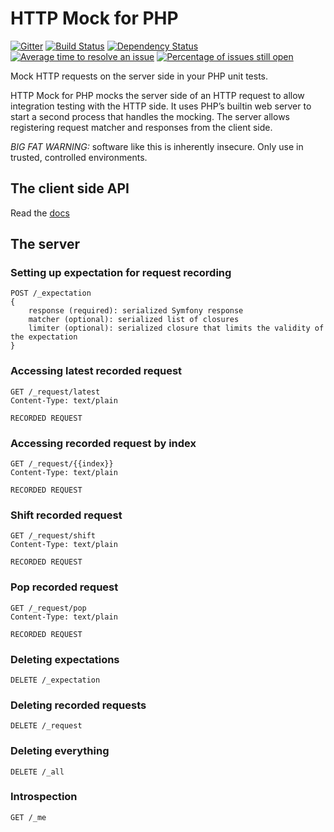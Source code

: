 # HTTP Mock for PHP

[![Gitter](https://badges.gitter.im/Join%20Chat.svg)](https://gitter.im/InterNations/http-mock?utm_source=badge&utm_medium=badge&utm_campaign=pr-badge&utm_content=badge) [![Build Status](https://travis-ci.org/InterNations/http-mock.svg)](https://travis-ci.org/InterNations/http-mock) [![Dependency Status](https://www.versioneye.com/user/projects/53479c42fe0d0720b500006a/badge.png)](https://www.versioneye.com/user/projects/53479c42fe0d0720b500006a) [![Average time to resolve an issue](http://isitmaintained.com/badge/resolution/InterNations/http-mock.svg)](http://isitmaintained.com/project/InterNations/http-mock "Average time to resolve an issue") [![Percentage of issues still open](http://isitmaintained.com/badge/open/InterNations/http-mock.svg)](http://isitmaintained.com/project/InterNations/http-mock "Percentage of issues still open")

Mock HTTP requests on the server side in your PHP unit tests.

HTTP Mock for PHP mocks the server side of an HTTP request to allow integration testing with the HTTP side.
It uses PHP’s builtin web server to start a second process that handles the mocking. The server allows
registering request matcher and responses from the client side.

*BIG FAT WARNING:* software like this is inherently insecure. Only use in trusted, controlled environments.

## The client side API

Read the [docs](doc/index.md)

## The server

### Setting up expectation for request recording
```
POST /_expectation
{
    response (required): serialized Symfony response
    matcher (optional): serialized list of closures
    limiter (optional): serialized closure that limits the validity of the expectation
}
```

### Accessing latest recorded request
```
GET /_request/latest
Content-Type: text/plain

RECORDED REQUEST
```

### Accessing recorded request by index
```
GET /_request/{{index}}
Content-Type: text/plain

RECORDED REQUEST
```

### Shift recorded request
```
GET /_request/shift
Content-Type: text/plain

RECORDED REQUEST
```

### Pop recorded request
```
GET /_request/pop
Content-Type: text/plain

RECORDED REQUEST
```

### Deleting expectations
```
DELETE /_expectation
```

### Deleting recorded requests
```
DELETE /_request
```

### Deleting everything
```
DELETE /_all
```

### Introspection
```
GET /_me
```
